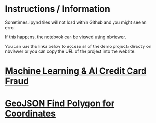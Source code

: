 # Instructions / Information

Sometimes .ipynd files will not load within Github and you might see an error.

If this happens, the notebook can be viewed using [nbviewer](https://nbviewer.org).

You can use the links below to access all of the demo projects directly on nbviewer or you can copy the URL of the project into the website.

# [Machine Learning & AI Credit Card Fraud](https://nbviewer.org/github/MRAJWANI/portfolio/blob/main/demo_projects/Machine_Learning_%26_AI_Credit_Card_Fraud.ipynb)
# [GeoJSON Find Polygon for Coordinates](https://github.com/MRAJWANI/portfolio/blob/main/demo_projects/GeoJSON_Find_Polygon_for_Coordinates_.ipynb)

